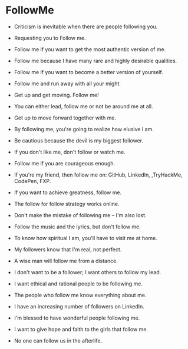 # FollowMe
- Criticism is inevitable when there are people following you.
- Requesting you to Follow me.
- Follow me if you want to get the most authentic version of me.
- Follow me because I have many rare and highly desirable qualities.
- Follow me if you want to become a better version of yourself.
- Follow me and run away with all your might.
- Get up and get moving. Follow me!
- You can either lead, follow me or not be around me at all.
- Get up to move forward together with me.
- By following me, you're going to realize how elusive I am.
- Be cautious because the devil is my biggest follower.
- If you don't like me, don't follow or watch me.
- Follow me if you are courageous enough.
- If you're my friend, then follow me on: GitHub, LinkedIn, ,TryHackMe, CodePen, FXP.
- If you want to achieve greatness, follow me.
- The follow for follow strategy works online.
- Don't make the mistake of following me – I'm also lost.
- Follow the music and the lyrics, but don't follow me.
- To know how spiritual I am, you'll have to visit me at home.
- My followers know that I'm real, not perfect.
- A wise man will follow me from a distance.
- I don't want to be a follower; I want others to follow my lead.
- I want ethical and rational people to be following me.
- The people who follow me know everything about me.
- I have an increasing number of followers on LinkedIn.
- I'm blessed to have wonderful people following me.
- I want to give hope and faith to the girls that follow me.




- No one can follow us in the afterlife.




